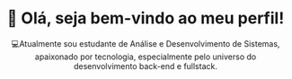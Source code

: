 <h1 align="center">👋 Olá, seja bem-vindo ao meu perfil!</h1>

<p align="center">
  💻Atualmente sou estudante de Análise e Desenvolvimento de Sistemas, apaixonado por tecnologia, especialmente pelo universo do desenvolvimento back-end e fullstack.

</p>

<!--
**luizfrei/luizfrei** is a ✨ _special_ ✨ repository because its `README.md` (this file) appears on your GitHub profile.

Here are some ideas to get you started:

- 🔭 I’m currently working on ...
- 🌱 I’m currently learning ...
- 👯 I’m looking to collaborate on ...
- 🤔 I’m looking for help with ...
- 💬 Ask me about ...
- 📫 How to reach me: ...
- 😄 Pronouns: ...
- ⚡ Fun fact: ...
-->
